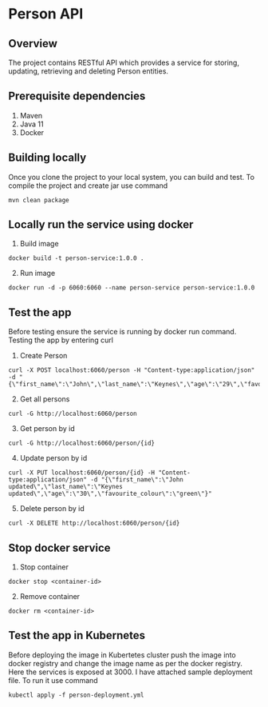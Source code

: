 # Person API

## Overview
The project contains RESTful API which provides a service for storing, updating, retrieving and deleting Person
 entities.

## Prerequisite dependencies
1. Maven
2. Java 11
3. Docker

## Building locally
Once you clone the project to your local system, you can build and test. To compile the project and create jar use
 command

```
mvn clean package
```

## Locally run the service using docker

1. Build image

```
docker build -t person-service:1.0.0 .
```

2. Run image

```
docker run -d -p 6060:6060 --name person-service person-service:1.0.0
```

## Test the app
Before testing ensure the service is running by docker run command. Testing the app by entering curl

1. Create Person

```
curl -X POST localhost:6060/person -H "Content-type:application/json" -d "{\"first_name\":\"John\",\"last_name\":\"Keynes\",\"age\":\"29\",\"favourite_colour\":\"red\"}"
```

2. Get all persons

```
curl -G http://localhost:6060/person
```

3. Get person by id

```
curl -G http://localhost:6060/person/{id}
```

4. Update person by id

```
curl -X PUT localhost:6060/person/{id} -H "Content-type:application/json" -d "{\"first_name\":\"John updated\",\"last_name\":\"Keynes updated\",\"age\":\"30\",\"favourite_colour\":\"green\"}"
```

5. Delete person by id

```
curl -X DELETE http://localhost:6060/person/{id}
```

## Stop docker service
1. Stop container

```
docker stop <container-id>
```

2. Remove container

```
docker rm <container-id>
```

## Test the app in Kubernetes
Before deploying the image in Kubertetes cluster push the image into docker registry and change the image name as per the docker registry. Here the services is exposed at 3000. I have attached sample deployment file. To run it use command

```
kubectl apply -f person-deployment.yml
```

